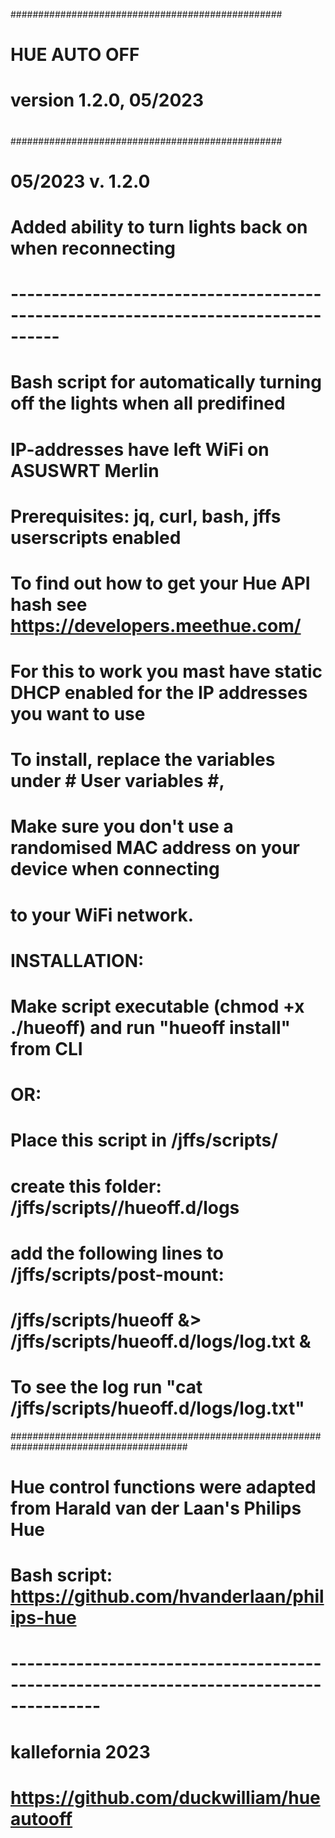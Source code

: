 #################################################
#                 HUE AUTO OFF                  #
#                                               #
#             version 1.2.0, 05/2023            #
#                                               #
#################################################

# 05/2023 v. 1.2.0
# Added ability to turn lights back on when reconnecting

# ----------------------------------------------------------------------------------

# Bash script for automatically turning off the lights when all predifined 
# IP-addresses have left WiFi on ASUSWRT Merlin

# Prerequisites: jq, curl, bash, jffs userscripts enabled
# To find out how to get your Hue API hash see https://developers.meethue.com/
# For this to work you mast have static DHCP enabled for the IP addresses you want to use
# To install, replace the variables under # User variables #, 
# Make sure you don't use a randomised MAC address on your device when connecting
# to your WiFi network.
#
# INSTALLATION: 
# Make script executable (chmod +x ./hueoff) and run "hueoff install" from CLI
# OR:
# Place this script in /jffs/scripts/
# create this folder: /jffs/scripts//hueoff.d/logs
# add the following lines  to /jffs/scripts/post-mount:
# /jffs/scripts/hueoff &> /jffs/scripts/hueoff.d/logs/log.txt &

# To see the log run "cat /jffs/scripts/hueoff.d/logs/log.txt"

########################################################################################

# Hue control functions were adapted from Harald van der Laan's Philips Hue
# Bash script: https://github.com/hvanderlaan/philips-hue
# ---------------------------------------------------------------------------------------
# kallefornia 2023
# https://github.com/duckwilliam/hueautooff